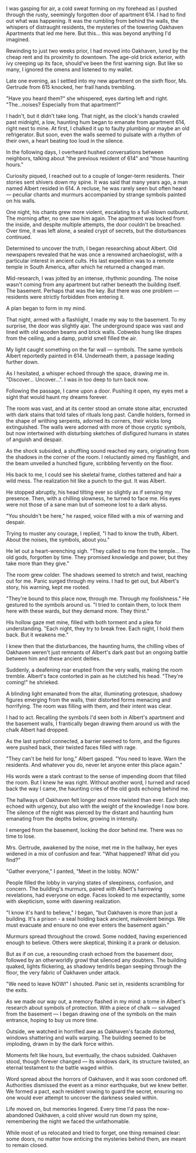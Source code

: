 I was gasping for air, a cold sweat forming on my forehead as I pushed through the rusty, seemingly forgotten door of apartment 614. I had to find out what was happening. It was the rumbling from behind the walls, the whispers of distraught residents, the mysteries of the towering Oakhaven Apartments that led me here. But this... this was beyond anything I'd imagined.  
  
Rewinding to just two weeks prior, I had moved into Oakhaven, lured by the cheap rent and its proximity to downtown. The age-old brick exterior, with ivy creeping up its face, should've been the first warning sign. But like so many, I ignored the omens and listened to my wallet.  
  
Late one evening, as I settled into my new apartment on the sixth floor, Ms. Gertrude from 615 knocked, her frail hands trembling.  
  
"Have you heard them?" she whispered, eyes darting left and right. "The...noises? Especially from that apartment?"  
  
I hadn't, but it didn't take long. That night, as the clock's hands crawled past midnight, a low, haunting hum began to emanate from apartment 614, right next to mine. At first, I chalked it up to faulty plumbing or maybe an old refrigerator. But soon, even the walls seemed to pulsate with a rhythm of their own, a heart beating too loud in the silence.  
  
In the following days, I overheard hushed conversations between neighbors, talking about "the previous resident of 614" and "those haunting hours."  
  
Curiosity piqued, I reached out to a couple of longer-term residents. Their stories sent shivers down my spine. It was said that many years ago, a man named Albert resided in 614. A recluse, he was rarely seen but often heard — peculiar chants and murmurs accompanied by strange symbols painted on his walls.  
  
One night, his chants grew more violent, escalating to a full-blown outburst. The morning after, no one saw him again. The apartment was locked from the inside, and despite multiple attempts, the door couldn't be breached. Over time, it was left alone, a sealed crypt of secrets, but the disturbances continued.  
  
Determined to uncover the truth, I began researching about Albert. Old newspapers revealed that he was once a renowned archaeologist, with a particular interest in ancient cults. His last expedition was to a remote temple in South America, after which he returned a changed man.  
  
Mid-research, I was jolted by an intense, rhythmic pounding. The noise wasn't coming from any apartment but rather beneath the building itself. The basement. Perhaps that was the key. But there was one problem — residents were strictly forbidden from entering it.  
  
A plan began to form in my mind.  
  
That night, armed with a flashlight, I made my way to the basement. To my surprise, the door was slightly ajar. The underground space was vast and lined with old wooden beams and brick walls. Cobwebs hung like drapes from the ceiling, and a damp, putrid smell filled the air.  
  
My light caught something on the far wall — symbols. The same symbols Albert reportedly painted in 614. Underneath them, a passage leading further down.  
  
As I hesitated, a whisper echoed through the space, drawing me in. "Discover... Uncover...". I was in too deep to turn back now.  
  
Following the passage, I came upon a door. Pushing it open, my eyes met a sight that would haunt my dreams forever.  
  
The room was vast, and at its center stood an ornate stone altar, encrusted with dark stains that told tales of rituals long past. Candle holders, formed in the shape of writhing serpents, adorned its corners, their wicks long extinguished. The walls were adorned with more of those cryptic symbols, but now intertwined with disturbing sketches of disfigured humans in states of anguish and despair.  
  
As the shock subsided, a shuffling sound reached my ears, originating from the shadows in the corner of the room. I reluctantly aimed my flashlight, and the beam unveiled a hunched figure, scribbling fervently on the floor.  
  
His back to me, I could see his skeletal frame, clothes tattered and hair a wild mess. The realization hit like a punch to the gut. It was Albert.  
  
He stopped abruptly, his head tilting ever so slightly as if sensing my presence. Then, with a chilling slowness, he turned to face me. His eyes were not those of a sane man but of someone lost to a dark abyss.  
  
"You shouldn't be here," he rasped, voice filled with a mix of warning and despair.  
  
Trying to muster any courage, I replied, "I had to know the truth, Albert. About the noises, the symbols, about you."  
  
He let out a heart-wrenching sigh. "They called to me from the temple... The old gods, forgotten by time. They promised knowledge and power, but they take more than they give."  
  
The room grew colder. The shadows seemed to stretch and twist, reaching out for me. Panic surged through my veins. I had to get out, but Albert's story, his warning, kept me rooted.  
  
"They're bound to this place now, through me. Through my foolishness." He gestured to the symbols around us. "I tried to contain them, to lock them here with these wards, but they demand more. They thirst."  
  
His hollow gaze met mine, filled with both torment and a plea for understanding. "Each night, they try to break free. Each night, I hold them back. But it weakens me."  
  
I knew then that the disturbances, the haunting hums, the chilling vibes of Oakhaven weren't just remnants of Albert's dark past but an ongoing battle between him and these ancient deities.  
  
Suddenly, a deafening roar erupted from the very walls, making the room tremble. Albert's face contorted in pain as he clutched his head. "They're coming!" he shrieked.  
  
A blinding light emanated from the altar, illuminating grotesque, shadowy figures emerging from the walls, their distorted forms menacing and horrifying. The room was filling with them, and their intent was clear.  
  
I had to act. Recalling the symbols I'd seen both in Albert's apartment and the basement walls, I frantically began drawing them around us with the chalk Albert had dropped.  
  
As the last symbol connected, a barrier seemed to form, and the figures were pushed back, their twisted faces filled with rage.  
  
"They can't be held for long," Albert gasped. "You need to leave. Warn the residents. And whatever you do, never let anyone enter this place again."  
  
His words were a stark contrast to the sense of impending doom that filled the room. But I knew he was right. Without another word, I turned and raced back the way I came, the haunting cries of the old gods echoing behind me.  
  
The hallways of Oakhaven felt longer and more twisted than ever. Each step echoed with urgency, but also with the weight of the knowledge I now bore. The silence of the night was pierced by the distant and haunting hum emanating from the depths below, growing in intensity.  
  
I emerged from the basement, locking the door behind me. There was no time to lose.  
  
Mrs. Gertrude, awakened by the noise, met me in the hallway, her eyes widened in a mix of confusion and fear. "What happened? What did you find?"  
  
"Gather everyone," I panted, "Meet in the lobby. NOW."  
  
People filled the lobby in varying states of sleepiness, confusion, and concern. The building's murmurs, paired with Albert's harrowing revelations, had everyone on edge. Faces looked to me expectantly, some with skepticism, some with dawning realization.  
  
"I know it's hard to believe," I began, "but Oakhaven is more than just a building. It's a prison - a seal holding back ancient, malevolent beings. We must evacuate and ensure no one ever enters the basement again."  
  
Murmurs spread throughout the crowd. Some nodded, having experienced enough to believe. Others were skeptical, thinking it a prank or delusion.  
  
But as if on cue, a resounding crash echoed from the basement door, followed by an otherworldly growl that silenced any doubters. The building quaked, lights flickering, as shadowy tendrils began seeping through the floor, the very fabric of Oakhaven under attack.  
  
"We need to leave NOW!" I shouted. Panic set in, residents scrambling for the exits.  
  
As we made our way out, a memory flashed in my mind: a tome in Albert's research about symbols of protection. With a piece of chalk — salvaged from the basement — I began drawing one of the symbols on the main entrance, hoping to buy us more time.  
  
Outside, we watched in horrified awe as Oakhaven's facade distorted, windows shattering and walls warping. The building seemed to be imploding, drawn in by the dark force within.  
  
Moments felt like hours, but eventually, the chaos subsided. Oakhaven stood, though forever changed — its windows dark, its structure twisted, an eternal testament to the battle waged within.  
  
Word spread about the horrors of Oakhaven, and it was soon cordoned off. Authorities dismissed the event as a minor earthquake, but we knew better. We formed a pact, each resident vowing to guard the secret, ensuring no one would ever attempt to uncover the darkness sealed within.  
  
Life moved on, but memories lingered. Every time I'd pass the now-abandoned Oakhaven, a cold shiver would run down my spine, remembering the night we faced the unfathomable.  
  
While most of us relocated and tried to forget, one thing remained clear: some doors, no matter how enticing the mysteries behind them, are meant to remain closed.